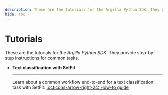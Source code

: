 ```yaml
---
description: These are the tutorials for the Argilla Python SDK. They provide step-by-step instructions for common tasks.
hide: toc
---
```



# Tutorials

These are the tutorials for *the Argilla Python SDK*. They provide step-by-step instructions for common tasks.

<div class="grid cards" markdown>

-   __Text classification with SetFit__

    ---

    Learn about a common workflow end-to-end for a text classification task with SetFit.
    [:octicons-arrow-right-24: How-to guide](text_classification_setfit.ipynb)

</div>